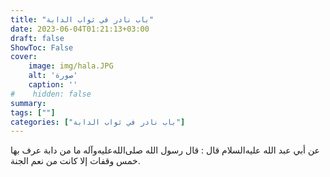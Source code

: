 ```yaml
---
title: "باب نادر في ثواب الدابة"
date: 2023-06-04T01:21:13+03:00
draft: false
ShowToc: False
cover:
    image: img/hala.JPG
    alt: 'صورة'
    caption: ''
#    hidden: false
summary: 
tags: [""]
categories: ["باب نادر في ثواب الدابة"]
---
```

عن أبي عبد الله عليه‌السلام قال : قال رسول الله صلى‌الله‌عليه‌وآله
ما من دابة عرف بها خمس وقفات إلا كانت من نعم الجنة.


